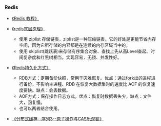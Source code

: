 ### Redis

* [《Redis 教程》](http://www.runoob.com/redis/redis-tutorial.html)

* [《redis底层原理》](https://blog.csdn.net/wcf373722432/article/details/78678504)

  * 使用 ziplist 存储链表，ziplist是一种压缩链表，它的好处是更能节省内存空间，因为它所存储的内容都是在连续的内存区域当中的。
  * 使用 skiplist\(跳跃表\)来存储有序集合对象、查找上先从高Level查起、时间复杂度和红黑树相当，实现容易，无锁、并发性好。

* [《Redis持久化方式》](http://doc.redisfans.com/topic/persistence.html)

  * RDB方式：定期备份快照，常用于灾难恢复。优点：通过fork出的进程进行备份，不影响主进程、RDB 在恢复大数据集时的速度比 AOF 的恢复速度要快。缺点：会丢数据。
  * AOF方式：保存操作日志方式。优点：恢复时数据丢失少，缺点：文件大，回复慢。
  * 也可以两者结合使用。

* [《分布式缓存--序列3--原子操作与CAS乐观锁》](https://blog.csdn.net/chunlongyu/article/details/53346436)



